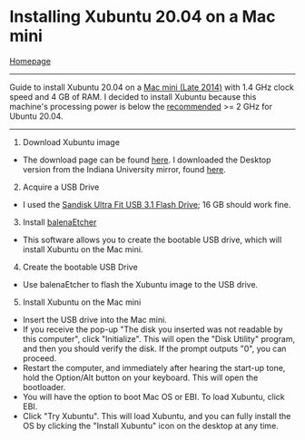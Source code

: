 # Installing Xubuntu 20.04 on a Mac mini
[Homepage](https://ethan-wit.github.io)

---

Guide to install Xubuntu 20.04 on a [Mac mini (Late 2014)](https://support.apple.com/kb/sp710?locale=en_US) with 1.4 GHz clock speed and 4 GB of RAM. I decided to install Xubuntu because this machine's processing power is below the [recommended](https://ubuntu.com/download/desktop) >= 2 GHz for Ubuntu 20.04.

---

1. Download Xubuntu image

  - The download page can be found [here](https://xubuntu.org/download/#show-all). I downloaded the Desktop version from the Indiana University mirror, found [here](https://ftp.ussg.iu.edu/linux/xubuntu/releases/20.04/release/).

2. Acquire a USB Drive

  - I used the [Sandisk Ultra Fit USB 3.1 Flash Drive](https://www.westerndigital.com/products/usb-flash-drives/sandisk-ultra-fit-usb-3-1#SDCZ430-016G-G46); 16 GB should work fine.

3. Install [balenaEtcher](https://www.balena.io/etcher/) 

  - This software allows you to create the bootable USB drive, which will install Xubuntu on the Mac mini.

4. Create the bootable USB Drive

  - Use balenaEtcher to flash the Xubuntu image to the USB drive.

5. Install Xubuntu on the Mac mini

  - Insert the USB drive into the Mac mini. 
  - If you receive the pop-up "The disk you inserted was not readable by this computer", click "Initialize". This will open the "Disk Utility" program, and then you should verify the disk. If the prompt outputs "0", you can proceed.
  - Restart the computer, and immediately after hearing the start-up tone, hold the Option/Alt button on your keyboard. This will open the bootloader.
  - You will have the option to boot Mac OS or EBI. To load Xubuntu, click EBI.
  - Click "Try Xubuntu". This will load Xubuntu, and you can fully install the OS by clicking the "Install Xubuntu" icon on the desktop at any time.
